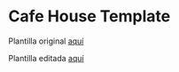 # Cafe House Template


Plantilla original [aquí](https://templatemo.com/tm-466-cafe-house)

Plantilla editada [aquí](https://appcomercialgroup.github.io/plantilla_web_cafeteria/)